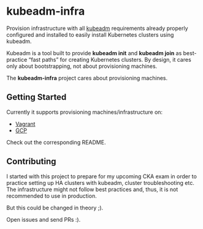 # kubeadm-infra

Provision infrastructure with all [kubeadm](https://kubernetes.io/docs/reference/setup-tools/kubeadm/kubeadm/) requirements already properly configured and installed to easily install Kubernetes clusters using kubeadm.

Kubeadm is a tool built to provide **kubeadm init** and **kubeadm join** as best-practice “fast paths” for creating Kubernetes clusters. By design, it cares only about bootstrapping, not about provisioning machines.

The **kubeadm-infra** project cares about provisioning machines.

## Getting Started

Currently it supports provisioning machines/infrastructure on:

* [Vagrant](./vagrant)
* [GCP](./gcp)

Check out the corresponding README.

## Contributing

I started with this project to prepare for my upcoming CKA exam in order to practice setting up HA clusters with kubeadm, cluster troubleshooting etc. The infrastructure might not follow best practices and, thus, it is not recommended to use in production.

But this could be changed in theory ;).

Open issues and send PRs :).
